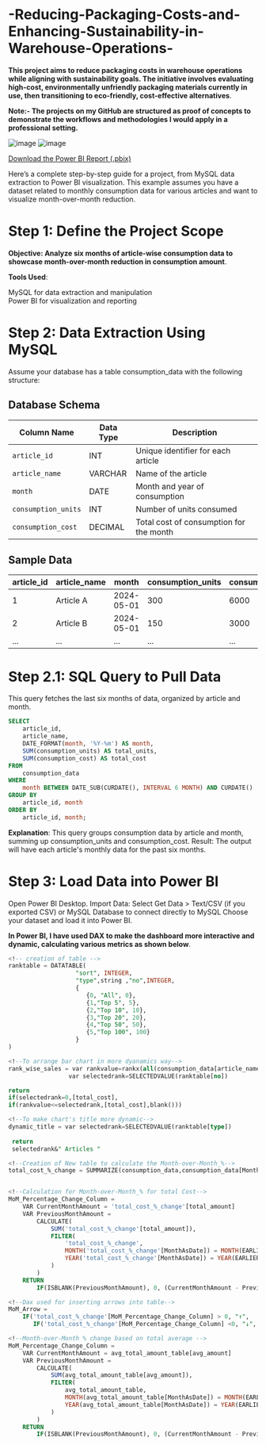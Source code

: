 # -Reducing-Packaging-Costs-and-Enhancing-Sustainability-in-Warehouse-Operations-

**This project aims to reduce packaging costs in warehouse operations while aligning with sustainability goals. The initiative involves evaluating high-cost, environmentally unfriendly packaging materials currently in use, then transitioning to eco-friendly, cost-effective alternatives**.

**Note:- The projects on my GitHub are structured as proof of concepts to demonstrate the workflows and methodologies I would apply in a professional setting.**

![image](https://github.com/user-attachments/assets/b374f00d-0815-4640-a439-affc9c6ca831)
![image](https://github.com/user-attachments/assets/3122bae8-b7cf-4c15-bb42-5f66e7623256)

[Download the Power BI Report (.pbix)](https://github.com/budding-tech-savvy/-Reducing-Packaging-Costs-and-Enhancing-Sustainability-in-Warehouse-Operations-/blob/main/Mom_reduction_in_cost.pbix)


Here’s a complete step-by-step guide for a project, from MySQL data extraction to Power BI visualization. This example assumes you have a dataset related to monthly consumption data for various articles and want to visualize month-over-month reduction.

# Step 1: Define the Project Scope
**Objective: Analyze six months of article-wise consumption data to showcase month-over-month reduction in consumption amount**.

**Tools Used**:

MySQL for data extraction and manipulation <br>
Power BI for visualization and reporting

# Step 2: Data Extraction Using MySQL

Assume your database has a table consumption_data with the following structure:

## Database Schema

| Column Name        | Data Type | Description                                  |
|--------------------|-----------|----------------------------------------------|
| `article_id`       | INT       | Unique identifier for each article           |
| `article_name`     | VARCHAR   | Name of the article                          |
| `month`            | DATE      | Month and year of consumption                |
| `consumption_units`| INT       | Number of units consumed                     |
| `consumption_cost` | DECIMAL   | Total cost of consumption for the month      |



## Sample Data

| article_id | article_name | month      | consumption_units | consumption_cost |
|------------|--------------|------------|-------------------|------------------|
| 1          | Article A    | 2024-05-01 | 300               | 6000            |
| 2          | Article B    | 2024-05-01 | 150               | 3000            |
| ...        | ...          | ...        | ...               | ...             |





# Step 2.1: SQL Query to Pull Data
This query fetches the last six months of data, organized by article and month.

```sql
SELECT 
    article_id,
    article_name,
    DATE_FORMAT(month, '%Y-%m') AS month,
    SUM(consumption_units) AS total_units,
    SUM(consumption_cost) AS total_cost
FROM 
    consumption_data
WHERE 
    month BETWEEN DATE_SUB(CURDATE(), INTERVAL 6 MONTH) AND CURDATE()
GROUP BY 
    article_id, month
ORDER BY 
    article_id, month;
```

 
**Explanation**: This query groups consumption data by article and month, summing up consumption_units and consumption_cost.
Result: The output will have each article's monthly data for the past six months.


# Step 3: Load Data into Power BI
Open Power BI Desktop.
Import Data:
Select Get Data > Text/CSV (if you exported CSV) or MySQL Database to connect directly to MySQL
Choose your dataset and load it into Power BI.

**In Power BI, I have used DAX to make the dashboard more interactive and dynamic, calculating various metrics as shown below**.
```sql
<!-- creation of table -->
ranktable = DATATABLE(
                   "sort", INTEGER,
                   "type",string ,"no",INTEGER,
                   {
                      {0, "All", 0},
                      {1,"Top 5", 5},
                      {2,"Top 10", 10},
                      {3,"Top 20", 20},
                      {4,"Top 50", 50},
                      {5,"Top 100", 100}
                   }
)
```

```sql
<!--To arrange bar chart in more dyanamics way-->
rank_wise_sales = var rankvalue=rankx(all(consumption_data[article_name]),[total_cost],,DESC)
                 var selectedrank=SELECTEDVALUE(ranktable[no])

return 
if(selectedrank=0,[total_cost],
if(rankvalue<=selectedrank,[total_cost],blank()))
```
```sql
<!--To make chart's title more dynamic-->
dynamic_title = var selectedrank=SELECTEDVALUE(ranktable[type])
                
 return 
 selectedrank&" Articles "
```

```sql
<!--Creation of New table to calculate the Month-over-Month_%-->
total_cost_%_change = SUMMARIZE(consumption_data,consumption_data[Month1],"total_amount",sum(consumption_data[consumption_cost]))
```

```sql

<!--Calculation for Month-over-Month_% for total Cost-->
MoM_Percentage_Change_Column = 
    VAR CurrentMonthAmount = 'total_cost_%_change'[total_amount]
    VAR PreviousMonthAmount = 
        CALCULATE(
            SUM('total_cost_%_change'[total_amount]),
            FILTER(
                'total_cost_%_change',
                MONTH('total_cost_%_change'[MonthAsDate]) = MONTH(EARLIER('total_cost_%_change'[MonthAsDate])) - 1 &&
                YEAR('total_cost_%_change'[MonthAsDate]) = YEAR(EARLIER('total_cost_%_change'[MonthAsDate]))
            )
        )
    RETURN 
        IF(ISBLANK(PreviousMonthAmount), 0, (CurrentMonthAmount - PreviousMonthAmount) / PreviousMonthAmount )

```

```sql
<!--Dax used for inserting arrows into table-->
MoM_Arrow = 
    IF('total_cost_%_change'[MoM_Percentage_Change_Column] > 0, "↑", 
       IF('total_cost_%_change'[MoM_Percentage_Change_Column] <0, "↓", "→"))
```

```sql
<!--Month-over-Month % change based on total average -->
MoM_Percentage_Change_Column = 
    VAR CurrentMonthAmount = avg_total_amount_table[avg_amount]
    VAR PreviousMonthAmount = 
        CALCULATE(
            SUM(avg_total_amount_table[avg_amount]),
            FILTER(
                avg_total_amount_table,
                MONTH(avg_total_amount_table[MonthAsDate]) = MONTH(EARLIER(avg_total_amount_table[MonthAsDate])) - 1 &&
                YEAR(avg_total_amount_table[MonthAsDate]) = YEAR(EARLIER(avg_total_amount_table[MonthAsDate]))
            )
        )
    RETURN 
        IF(ISBLANK(PreviousMonthAmount), 0, (CurrentMonthAmount - PreviousMonthAmount) / PreviousMonthAmount )
```
